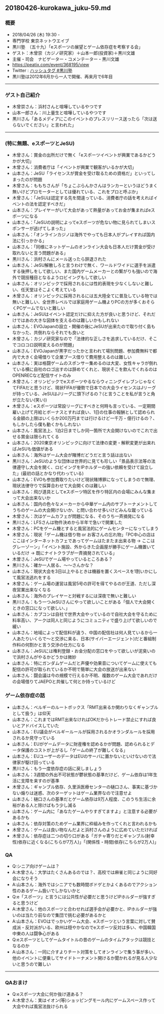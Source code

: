 20180426-kurokawa_juku-59.md
-----

### 概要

* 2018/04/26 (木) 19:30 -
* 専門学校 東京ネットウエイブ
* 黒川塾　（五十九）「eスポーツの展望とゲーム依存症を考察する会」
* ゲスト：木曾崇（カジノ研究家）＋山本一郎(投資家)＋黒川文雄
* 主催・司会　ナビゲーター・コメンテーター・黒川文雄
* https://peatix.com/event/368195/view
* Twitter : [ハッシュタグ #黒川塾](https://twitter.com/search?q=%23%E9%BB%92%E5%B7%9D%E5%A1%BE&src=typd)
* 黒川塾は2012年6月から一人で開催、再来月で6年目

-----

### ゲスト自己紹介

* 木曾崇さん：浜村さんと喧嘩しているやつです
* 山本一郎さん：川上量生と喧嘩しているやつです
* 黒川さん「あるメディアにこのイベントのプレスリリース送ったら「次は送らないでください」と言われた」

-----

### (特に無題、eスポーツとJeSU)

* 木曾さん：賞金の出所だけで無く「eスポーツイベントが興業であるかどうかが大切」
* 木曾さん：消費者庁は「イベントが興業で観客がいるかが大切」
* 山本さん：JeSU「ライセンスが賞金を受け取るための資格だ」といってしまったのが問題
* 木曾さん：ももちさんが「ちょこぶらんかさんはランカーというほどうまく無いけどプロモーターとしては優れている、これをプロと呼ぶか」
* 木曾さん：「JeSUは認定する先を間違っている、消費者庁の話を考えればイベントの法を認定すべきだ」
* 山本さん：プレイヤーがいて大会があって熱量があってお金が集まればeスポーツになる
* 山本さん：「JeSUの説明によってeスポーツが危ない物に見られてしまいスポンサーが逃げてしまった」
* 山本さん：「オンラインカジノは海外でやっても日本人がプレイすれば国内法に引っかかる」
* 山本さん：「同様にネットゲームのオンライン大会も日本人だけ賞金が受け取れないと言う問題がある」
* 黒川さん：浜村さんにメール送ったら辞退された
* 山本さん：JeSU解散しろと言うわけで無く、ワールドワイドに選手を派遣する後押しをして欲しい、また国内ゲームメーカーとの繋がりも強いので海外で競技種目となるようロビイングもして欲しい
* 山本さん：オリンピックで採用されるには性的表現を少なくしないと難しい、任天堂はそこよく考えている
* 木曾さん：オリンピックに採用されるには五大陸全てに普及している物では無いと難しい、全世界レベルでは家庭用ゲーム機よりPCの方が多くおそらくPCゲームでないと難しい
* 山本さん：JeSUはイベント認定だけに抑えた方が良いと思うけど、それだけではあの大きな図体を支えるのは難しいかもしれない
* 山本さん：EVOJapanの設立・開催の後にJeSUが出来たので取り付く島もなかった、共倒れならそれでも良いと
* 木曾さん：カジノ研究家なので「法律的な正しさを追求しているだけ、そこでコロコロ説明変えるのが問題」
* 山本さん：EVOJapanが黒字だったかと言われて場別問題、参加費無料で都内で大きく会場借りて企業ブース借りて費用整えるのは難しい
* 山本さん：実は格闘ゲームのスポンサー集めるのは大変、女性キャラが倒れている横に自社のロゴ出すのは辞めてくれと、現状そこを飲んでくれるのはOPENRECなど配信サイトのみ
* 木曾さん：オリンピックでeスポーツやるならウィニングイレブンじゃなくてFIFAだと思うけど、現状FIFAが優勢で日本での大会ライセンスはJリーグが持っている、JeSUはJリーグに頭下げるの？(と言うことを私が言うと角が立たない(笑い))
* 木曾さん：eスポーツは常設リーグにすべきと何時も言っている、一定期間雇い上げて月給とボーナスとすれば良い、1日の仕事の報酬として認められる金額の上限はいくらか200万円までは行けるけど一千万・億行けるの？、もしかしたら僕も動くかもしれない
* 山本さん：風営法上、1泊2日までしか同一箇所で大会開けないのでこれで出せる賞金は限られてくる
* 山本さん：2020東京オリンピックに向けて法律の変更・解釈変更が出来ればJeSUも価値がある
* 山本さん：海外はゲーム大会が賭博だどうだと言う話は出ない
* 黒川さん：JeSUのような団体は世界的に見ても珍しい「景品表示法等の法律遵守し大会を開く、ロビイングをIPホルダーの強い依頼を受けて設立した」(最初の話とかなり代わっている)
* 山本さん：EVOも参加費取りたいけど現状賭博罪になってしまうので無理、現状法律守りで採算合わせて大会開くのは難しい
* 山本さん：飛び道具としてeスポーツ特区を作り特区内の会場にみんな集まって大会出来ないか
* 山本さん：国内の色々なメーカーから中華ゲーム内のサブトーナメントしてうちのゲームの大会開けないか、と問い合わせ多いけどみんな蹴っている
* 木曾さん：次はゲームカフェが問題になる、そのうち一斉摘発になる
* 黒川さん：LFSさんは物件決めから半年で急いで開業した
* 木曾さん：PCをゲーム機とすると風営法的にゲームセンターになってしまう
* 木曾さん：現状「ゲーム機は借り物 or お客さんの忘れ物」「PC中心の店はここはインターネットカフェであってゲームはたまたま出来る物 → ここはグレーゾーン」「イベント施設、外からきた企画屋が勝手にゲーム機置いているだけ → 既にナイトクラブが一斉摘発されている」
* 木曽さん：JeSUでゲーム場やっているところある？
* 黒川さん：確か一人居る、〜〜さんかな？
* 山本さん：現状大会を3日以上やるときは機器を置くスペースを1割いかにして風営法逃れをする
* 木曾さん：ゲーム場の運営は風営5号の許可を得てやるのが王道、ただし深夜営業出来なくなる
* 山本さん：海外のプレイヤーと対戦するには深夜で無いと難しい
* 黒川さん：もう一つJeSUさんにやって欲しいことがある「個人で大会開くときの窓口になって欲しい、」
* 山本さん：カプコンは自社で世界大会やっているので自社大会を守るために料率高い、アークは同人と同じようにコミュニティで盛り上げて欲しいので緩い
* 山本さん：地域によって配信料が違う、中国の配信社は何人見ているから一人あたりいくらで〜と交渉に来る、日本(サイバーエージェント)だと番組制作料の何割かと言う交渉の仕方になる
* 山本さん：JeSUには権利登録・お金分配の窓口をやって欲しいが泥臭いので浜村さんがやるかどうかは微妙
* 山本さん：特にガンダムゲームだと声優や効果音についてゲームに使えても配信の許可が取られているか不明で簡単に大会の放送が出来ない
* 山本さん：闘会議は今の規模で行えるか不明、複数のゲーム大会であれだけの会場借りてJAEPOと共催して何とか持っているけど

### ゲーム依存症の話

* 山本さん：ベルギーのルートボックス「RMT出来るか関わりなくギャンブルとして扱う」は仰天
* 山本さん：これまではRMT出来なければOKだからトレード禁止にすれば良いとアドバイスしていた
* 山本さん：EU議会がベルギールールが採用されるかオランダルールを採用されるか見守っている
* 山本さん：EUがゲームデータに財産権を認めるかが問題、認められるとデータ保護のコストが上がるし「ゲームの終了が難しくなる」
* 山本さん：EUユーザーのデータはEUのサーバに置かないといけないので法律家が駆け回っている
* 黒川さん：もう一度依存症の話に戻しましょう
* 山本さん：3週間の外出不可状態が鬱状態の基準だけど、ゲーム依存は1年生活に支障を来すのが基準
* 木曾さん：ギャンブル依存、久里浜医療センターの樋口さん、事実に基づかない煽りは迷惑、次のターゲットはゲーム業界なので注意せよ
* 山本さん：樋口さんの基準だとゲーム依存は9万人程度、このうち生活に余裕がある人と除けばもう少し減る
* 山本さん：ゲーム内に「あなたゲームやりすぎてますよ」と注意する必要があるかも
* 山本さん：依存対策のためゲーム業界に枠組みを作ってくれと言われるかも
* 木曾さん：ゲームは良い物なんだよと浜村さんのように広めていただければ
* 木曾さん：依存症は二つの切り口がある「ガチャ寄りだとギャンブル(射幸性)依存に近くなる(こちらが7万人)」「(関係性・時間)依存(こちらが2万人)」

### QA

* Q:シニア向けゲームは？
* A:木曾さん：大学はたくさんあるのでは？、高校では麻雀と同じように同好会になりそう
* A:山本さん：海外ではシニアでも数時間ボドゲとかよくあるのでアクション性のあるゲーム扱いでしかないかと
* Q:e「スポーツ」と言うには公共性が必要だと思うけどIPホルダーが強すぎると思うけど
* A:木曾さん：他のスポーツと合わせれば選手会が必要かと、IPホルダーが強いのは当たり前なので集団で挑む必要があるかと
* A:山本さん：EVOはでっかいゲーム大会、eスポーツという言葉に対して賛成派・反対派がいる、欧州は穏やかなのでeスポーツ反対は多い、中国韓国中東の人は闘争心がある
* Q:eスポーツとしてゲームタイトルの昔のゲームのタイムアタックは競技となるのか
* A:山本さん：一同に介すよりチート対策をしてオンラインで集う事が多い、他のイベントに便乗してサイドトーナメント開けるか聞かれるが見る人少ないと思うので難しい

-----

### QAおまけ
* Q:eスポーツ大会に何か抜け道ある？
* A:木曾さん：実はイオン(等)ショッピングモール内にゲームスペース作って大会やれば風営法抜けられる
